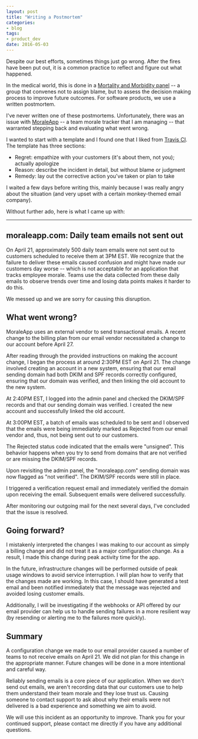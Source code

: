 ```yaml
---
layout: post
title: "Writing a Postmortem"
categories:
- blog
tags:
- product_dev
date: 2016-05-03
---
```


Despite our best efforts, sometimes things just go wrong. After the fires have been put out, it is a common practice to reflect and figure out what happened.

In the medical world, this is done in a [Mortality and Morbidity panel][comp] -- a group that convenes not to assign blame, but to assess the decision making process to improve future outcomes. For software products, we use a written postmortem.

I've never written one of these postmortems. Unfortunately, there was an issue with [MoraleApp][morale] -- a team morale tracker that I am managing -- that warranted stepping back and evaluating what went wrong.

I wanted to start with a template and I found one that I liked from [Travis CI][travis]. The template has three sections:

* Regret: empathize with your customers (it's about them, not you); actually apologize
* Reason: describe the incident in detail, but without blame or judgment
* Remedy: lay out the corrective action you've taken or plan to take

I waited a few days before writing this, mainly because I was really angry about the situation (and very upset with a certain monkey-themed email company).

Without further ado, here is what I came up with:

---

## moraleapp.com: Daily team emails not sent out
On April 21, approximately 500 daily team emails were not sent out to customers scheduled to receive them at 3PM EST. We recognize that the failure to deliver these emails caused confusion and might have made our customers day worse -- which is not acceptable for an application that tracks employee morale. Teams use the data collected from these daily emails to observe trends over time and losing data points makes it harder to do this.

We messed up and we are sorry for causing this disruption.

## What went wrong?
MoraleApp uses an external vendor to send transactional emails. A recent change to the billing plan from our email vendor necessitated a change to our account before April 27.

After reading through the provided instructions on making the account change, I began the process at around 2:30PM EST on April 21. The change involved creating an account in a new system, ensuring that our email sending domain had both DKIM and SPF records correctly configured, ensuring that our domain was verified, and then linking the old account to the new system.

At 2:40PM EST, I logged into the admin panel and checked the DKIM/SPF records and that our sending domain was verified. I created the new account and successfully linked the old account.

At 3:00PM EST, a batch of emails was scheduled to be sent and I observed that the emails were being immediately marked as Rejected from our email vendor and, thus, not being sent out to our customers.

The Rejected status code indicated that the emails were "unsigned". This behavior happens when you try to send from domains that are not verified or are missing the DKIM/SPF records.

Upon revisiting the admin panel, the "moraleapp.com" sending domain was now flagged as "not verified". The DKIM/SPF records were still in place. 

I triggered a verification request email and immediately verified the domain upon receiving the email. Subsequent emails were delivered successfully. 

After monitoring our outgoing mail for the next several days, I've concluded that the issue is resolved.

## Going forward?
I mistakenly interpreted the changes I was making to our account as simply a billing change and did not treat it as a major configuration change. As a result, I made this change during peak activity time for the app.

In the future, infrastructure changes will be performed outside of peak usage windows to avoid service interruption. I will plan how to verify that the changes made are working. In this case, I should have generated a test email and been notified immediately that the message was rejected and avoided losing customer emails.

Additionally, I will be investigating if the webhooks or API offered by our email provider can help us to handle sending failures in a more resilient way (by resending or alerting me to the failures more quickly).

## Summary
A configuration change we made to our email provider caused a number of teams to not receive emails on April 21. We did not plan for this change in the appropriate manner. Future changes will be done in a more intentional and careful way.

Reliably sending emails is a core piece of our application. When we don't send out emails, we aren't recording data that our customers use to help them understand their team morale and they lose trust us. Causing someone to contact support to ask about why their emails were not delivered is a bad experience and something we aim to avoid.

We will use this incident as an opportunity to improve. Thank you for your continued support, please contact me directly if you have any additional questions.

[morale]: https://moraleapp.com/?utm_source=mdswanson
[comp]: http://mdswanson.com/writeup/2012/10/29/complications.html
[travis]: https://blog.travis-ci.com/2014-06-26-three-ingredients-to-a-great-postmortem/